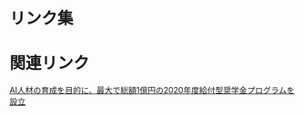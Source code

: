 # リンク集

# 関連リンク
[AI人材の育成を目的に、最大で総額1億円の2020年度給付型奨学金プログラムを設立](https://www.softbank.jp/corp/news/press/sbkk/2019/20191015_02/)
